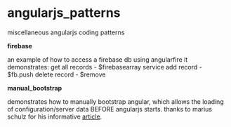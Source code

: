 # angularjs_patterns
miscellaneous angularjs coding patterns

<strong>firebase</strong>

an example of how to access a firebase db using angularfire 
  it demonstrates:
    get all records - $firebasearray service
    add record - $fb.push
    delete record - $remove

<strong>manual_bootstrap</strong>

  demonstrates how to manually bootstrap angular, which allows the loading of configuration/server data BEFORE angularjs starts.
  thanks to marius schulz for his informative <a href='https://blog.mariusschulz.com/2014/10/22/asynchronously-bootstrapping-angularjs-applications-with-server-side-data'>article</a>. 
